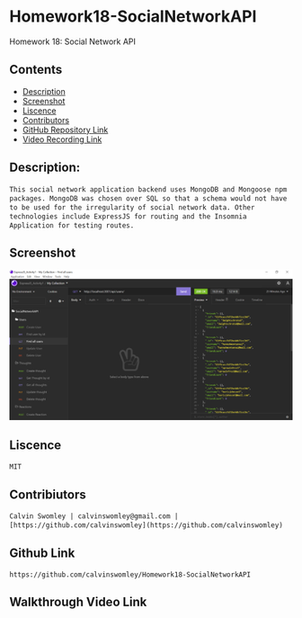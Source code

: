 # Homework18-SocialNetworkAPI
Homework 18: Social Network API

## Contents
- [Description](#Description)
- [Screenshot](Screenshot)
- [Liscence](#Liscence)
- [Contributors](#Contributors)
- [GitHub Repository Link](#GitHubRepositoryLink)
- [Video Recording Link](#VideoRecordingLink)

## Description:
    This social network application backend uses MongoDB and Mongoose npm packages. MongoDB was chosen over SQL so that a schema would not have to be used for the irregularity of social network data. Other technologies include ExpressJS for routing and the Insomnia Application for testing routes.

## Screenshot
![Image of route testing in Insomnia.](./routes_image.PNG)

## Liscence
    MIT
## Contribiutors
    Calvin Swomley | calvinswomley@gmail.com | [https://github.com/calvinswomley](https://github.com/calvinswomley)
## Github Link
    https://github.com/calvinswomley/Homework18-SocialNetworkAPI
## Walkthrough Video Link